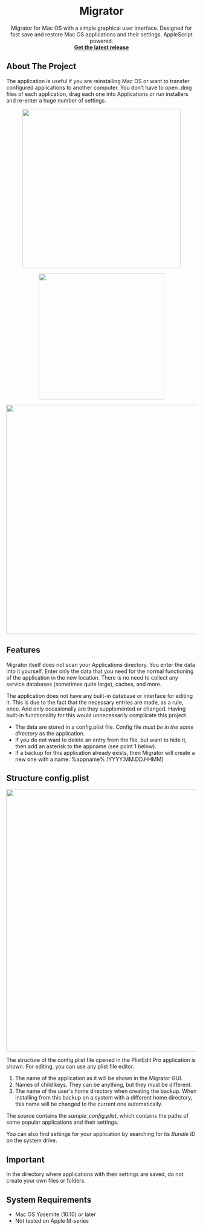<div align="center">
  <h1 align="center">Migrator</h1>

  <p align="center">
    Migrator for Mac OS with a simple graphical user interface. Designed for fast save and restore Mac OS applications and their settings. AppleScript powered.
    <br />
    <a href="https://github.com/telenkor/migrator/releases"><strong>Get the latest release</strong></a>
    <br />
  </p>
</div>

## About The Project

The application is useful if you are reinstalling Mac OS or want to transfer configured applications to another computer. You don’t have to open .dmg files of each application, drag each one into Applications or run installers and re-enter a huge number of settings.

<p align="center">
<img width="420" src="https://github.com/telenkor/migrator/assets/31967374/4dcafa0c-4e0c-41c1-b1dc-88ef4be6d293">
</p>

<p align="center">
<img width="332" src="https://github.com/telenkor/migrator/assets/31967374/929221ea-d04b-43d3-b55e-9c594ceb569b">
</p>

<p align="center">
<img width="605" src="https://github.com/telenkor/migrator/assets/31967374/3c7b9421-5b0b-4a1e-a2bb-1892eec618e4">
</p>

## Features

Migrator itself does not scan your Applications directory. You enter the data into it yourself. Enter only the data that you need for the normal functioning of the application in the new location. There is no need to collect any service databases (sometimes quite large), caches, and more.

The application does not have any built-in database or interface for editing it. This is due to the fact that the necessary entries are made, as a rule, once. And only occasionally are they supplemented or changed. Having built-in functionality for this would unnecessarily complicate this project.

- The data are stored in a config.plist file. Config file <em>must be in the same directory</em> as the application.
- If you do not want to delete an entry from the file, but want to hide it, then add an asterisk to the appname (see point 1 below).
- If a backup for this application already exists, then Migrator will create a new one with a name: %appname% [YYYY.MM.DD.HHMM]

## Structure config.plist

<p align="center">
<img width="691" src="https://github.com/telenkor/migrator/assets/31967374/a4a9fcea-41bf-4179-91be-73e59e30be56">
</p>
The structure of the config.plist file opened in the PlistEdit Pro application is shown. For editing, you can use any plist file editor.

1. The name of the application as it will be shown in the Migrator GUI.
2. Names of child keys. They can be anything, but they must be different.
3. The name of the user's home directory when creating the backup. When installing from this backup on a system with a different home directory, this name will be changed to the current one automatically.

The source contains the <em>sample_config.plist</em>, which contains the paths of some popular applications and their settings.

You can also find settings for your application by searching for its <em>Bundle ID</em> on the system drive.

## Important

In the directory where applications with their settings are saved, do not create your own files or folders.

## System Requirements
- Mac OS Yosemite (10.10) or later
- Not tested on Apple M-series
